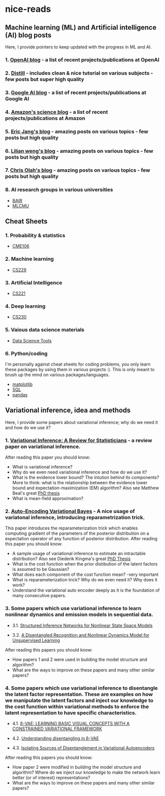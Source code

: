 # nice-reads

## Machine learning (ML) and Artificial intelligence (AI) blog posts
Here, I provide pointers to keep updated with the progress in ML and AI.
### 1. [OpenAI blog](https://openai.com/blog/?utm_source=towardsai.net&utm_medium=referral&utm_campaign=marketing&utm_term=machine-learning-blog&utm_content=best-machine-learning-blogs-to-follow) - a list of recent projects/publications at OpenAI
### 2. [Distill](https://distill.pub/?utm_source=towardsai.net&utm_medium=referral&utm_campaign=marketing&utm_term=machine-learning-blog&utm_content=best-machine-learning-blogs-to-follow) - includes clean & nice tutorial on various subjects - few posts but super high quality
### 3. [Google AI blog](https://ai.googleblog.com/) - a list of recent projects/publications at Google AI
### 4. [Amazon's science blog](https://www.amazon.science/blog?utm_source=towardsai.net&utm_medium=referral&utm_campaign=marketing&utm_term=machine+learning+blog&utm_content=machine+learning+blog&f0=0000016e-2ff1-d205-a5ef-aff9651e0000&s=0) - a list of recent projects/publications at Amazon
### 5. [Eric Jang's blog](https://blog.evjang.com/) - amazing posts on various topics - few posts but high quality
### 6. [Lilian weng's blog](https://lilianweng.github.io/lil-log/) - amazing posts on various topics - few posts but high quality
### 7. [Chris Olah's blog](https://colah.github.io/about.html) - amazing posts on various topics - few posts but high quality
### 8. AI research groups in various universities
* [BAIR](https://bair.berkeley.edu/blog/?utm_source=towardsai.net&utm_medium=referral&utm_campaign=marketing&utm_term=machine-learning-blog&utm_content=best-machine-learning-blogs-to-follow)
* [MLCMU](https://blog.ml.cmu.edu/?utm_source=towardsai.net&utm_medium=referral&utm_campaign=marketing&utm_term=machine-learning-blog&utm_content=best-machine-learning-blogs-to-follow)

## Cheat Sheets

### 1. Probability & statistics
* [CME106](https://stanford.edu/~shervine/teaching/cme-106/)

### 2. Machine learning
* [CS229](https://stanford.edu/~shervine/teaching/cs-229/cheatsheet-supervised-learning)
### 3. Artificial Intelligence
* [CS221](https://stanford.edu/~shervine/teaching/cs-221/)
### 4. Deep learning
* [CS230](https://stanford.edu/~shervine/teaching/cs-230/)
### 5. Vaious data science materials
* [Data Science Tools](https://www.mit.edu/~amidi/teaching/data-science-tools/)
### 6. Python/coding
I'm personally against cheat sheets for coding problems, you only learn these packages by using them in various projects :). This is only meant to brush up the mind on various packages/languages. 
* [matplotlib](https://datacamp-community-prod.s3.amazonaws.com/28b8210c-60cc-4f13-b0b4-5b4f2ad4790b)
* [SQL](https://learnsql.com/blog/sql-basics-cheat-sheet/)
* [pandas](http://datacamp-community-prod.s3.amazonaws.com/dbed353d-2757-4617-8206-8767ab379ab3)

## Variational inference, idea and methods 
Here, I provide some papers about variational inference; why do we need it and how do we use it? 

### 1. [Variational Inference: A Review for Statisticians](https://arxiv.org/pdf/1601.00670.pdf) - a review paper on variational inference. 

After reading this paper you should know:
* What is variational inference?
* Why do we even need variational inference and how do we use it?
* What is the evidence lower bound? The intution behind its components? More to think: what is the relationship between the evidence lower bound and expectation-maximization (EM) algorithm? Also see Matthew Beal's great [PhD thesis](https://cse.buffalo.edu/faculty/mbeal/papers/beal03.pdf) 
* What is mean-field approximation?

### 2. [Auto-Encoding Variational Bayes](https://arxiv.org/pdf/1312.6114.pdf) - A nice usage of variatonal inference, introducing reparametrization trick.

This paper introduces the reparameterization trick which enables computing gradient of the parameters of the posterior distribution on a expectation operator of any function of posterior distribution. After reading this paper you should know:

* A sample usage of variational inference to estimate an intractable distribution? Also see Diederik Kingma's great [PhD Thesis](https://www.dropbox.com/s/v6ua3d9yt44vgb3/cover_and_thesis.pdf?dl=0)
* What is the cost function when the prior distibution of the latent factors is assumed to be Gaussian?
* What does each component of the cost function mean? -very important
* What is reparameterization trick? Why do we even need it? Why does it work?
* Understand the variational auto encoder deeply as it is the foundation of many consecutive papers. 

### 3. Some papers which use variational inference to learn nonlinear dynamics and emission models in sequential data.

 - 3.1. [Structured Inference Networks for Nonlinear State Space Models](https://arxiv.org/pdf/1609.09869.pdf)

 - 3.2. [A Disentangled Recognition and Nonlinear Dynamics Model for Unsupervised Learning](https://arxiv.org/pdf/1710.05741.pdf)

After reading this papers you should know:

* How papers 1 and 2 were used in building the model structure and algorithm?
* What are the ways to improve on these papers and many other similar papers?

### 4. Some papers which use variational inference to disentangle the latent factor representation. These are examples on how we manipulate the latent factors and inject our knowledge to the cost function within variational methods to enforce the latent representation to have specific characteristics. 

 - 4.1. [β-VAE: LEARNING BASIC VISUAL CONCEPTS WITH A CONSTRAINED VARIATIONAL FRAMEWORK](https://openreview.net/pdf?id=Sy2fzU9gl)

 - 4.2. [Understanding disentangling in β-VAE](https://arxiv.org/pdf/1804.03599.pdf)

 - 4.3. [Isolating Sources of Disentanglement in Variational Autoencoders](https://arxiv.org/pdf/1802.04942.pdf)

After reading this papers you should know:

* How paper 2 were modified in building the model structure and algorithm? Where do we inject our knowledge to make the network learn better (or of interest) representations?
* What are the ways to improve on these papers and many other similar papers?
